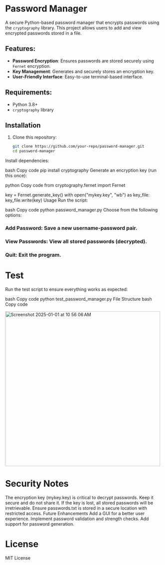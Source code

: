 # Password Manager

A secure Python-based password manager that encrypts passwords using the `cryptography` library. This project allows users to add and view encrypted passwords stored in a file.

## Features:
- **Password Encryption**: Ensures passwords are stored securely using `Fernet` encryption.
- **Key Management**: Generates and securely stores an encryption key.
- **User-Friendly Interface**: Easy-to-use terminal-based interface.

## Requirements:
- Python 3.8+
- `cryptography` library

## Installation
1. Clone this repository:
   ```bash
   git clone https://github.com/your-repo/password-manager.git
   cd password-manager
Install dependencies:

bash
Copy code
pip install cryptography
Generate an encryption key (run this once):

python
Copy code
from cryptography.fernet import Fernet

key = Fernet.generate_key()
with open("mykey.key", "wb") as key_file:
    key_file.write(key)
Usage
Run the script:

bash
Copy code
python password_manager.py
Choose from the following options:

### Add Password: Save a new username-password pair.
### View Passwords: View all stored passwords (decrypted).
### Quit: Exit the program.

# Test
Run the test script to ensure everything works as expected:

bash
Copy code
python test_password_manager.py
File Structure
bash
Copy code

<img width="497" alt="Screenshot 2025-01-01 at 10 56 06 AM" src="https://github.com/user-attachments/assets/15871e64-a55f-4c1e-b335-aa59cb0e9118" />

# Security Notes
The encryption key (mykey.key) is critical to decrypt passwords. Keep it secure and do not share it.
If the key is lost, all stored passwords will be irretrievable.
Ensure passwords.txt is stored in a secure location with restricted access.
Future Enhancements
Add a GUI for a better user experience.
Implement password validation and strength checks.
Add support for password generation.

# License
MIT License

